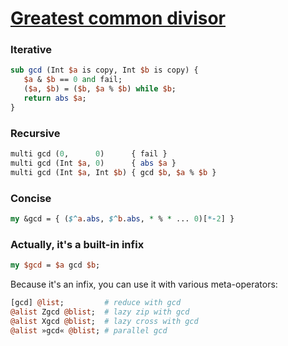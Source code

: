 [1]: https://rosettacode.org/wiki/Greatest_common_divisor

# [Greatest common divisor][1]

### Iterative

```perl
sub gcd (Int $a is copy, Int $b is copy) {
   $a & $b == 0 and fail;
   ($a, $b) = ($b, $a % $b) while $b;
   return abs $a;
}
```


### Recursive

```perl
multi gcd (0,      0)      { fail }
multi gcd (Int $a, 0)      { abs $a }
multi gcd (Int $a, Int $b) { gcd $b, $a % $b }
```


### Concise

```perl
my &gcd = { ($^a.abs, $^b.abs, * % * ... 0)[*-2] }
```


### Actually, it's a built-in infix

```perl
my $gcd = $a gcd $b;
```


Because it's an infix, you can use it with various meta-operators:

```perl
[gcd] @list;         # reduce with gcd
@alist Zgcd @blist;  # lazy zip with gcd
@alist Xgcd @blist;  # lazy cross with gcd
@alist »gcd« @blist; # parallel gcd
```